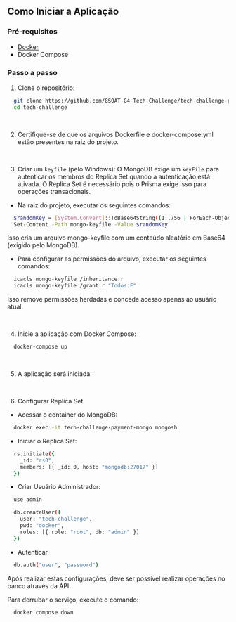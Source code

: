 ## Como Iniciar a Aplicação

### Pré-requisitos

- [Docker](https://docs.docker.com/get-docker/)
- Docker Compose

### Passo a passo

1.  Clone o repositório:

```sh
  git clone https://github.com/8SOAT-G4-Tech-Challenge/tech-challenge-payment.git
  cd tech-challenge
```

<br>

2.  Certifique-se de que os arquivos Dockerfile e docker-compose.yml estão presentes na raiz do projeto.

<br>

3. Criar um `keyfile` (pelo Windows):
   O MongoDB exige um `keyFile` para autenticar os membros do Replica Set quando a autenticação está ativada. O Replica Set é necessário pois o Prisma exige isso para operações transacionais.

- Na raiz do projeto, executar os seguintes comandos:

```sh
  $randomKey = [System.Convert]::ToBase64String((1..756 | ForEach-Object { Get-Random -Minimum 0 -Maximum 256 }))
  Set-Content -Path mongo-keyfile -Value $randomKey
```

Isso cria um arquivo mongo-keyfile com um conteúdo aleatório em Base64 (exigido pelo MongoDB).

- Para configurar as permissões do arquivo, executar os seguintes comandos:

```sh
  icacls mongo-keyfile /inheritance:r
  icacls mongo-keyfile /grant:r "Todos:F"
```

Isso remove permissões herdadas e concede acesso apenas ao usuário atual.

<br>

4.  Inicie a aplicação com Docker Compose:

```sh
  docker-compose up
```

<br>

5.  A aplicação será iniciada.

<br>

6. Configurar Replica Set

- Acessar o container do MongoDB:

```sh
  docker exec -it tech-challenge-payment-mongo mongosh
```

- Iniciar o Replica Set:

```sh
  rs.initiate({
    _id: "rs0",
    members: [{ _id: 0, host: "mongodb:27017" }]
  })
```

- Criar Usuário Administrador:

```sh
  use admin
```

```sh
  db.createUser({
    user: "tech-challenge",
    pwd: "docker",
    roles: [{ role: "root", db: "admin" }]
  })
```

- Autenticar

```sh
  db.auth("user", "password")
```

Após realizar estas configurações, deve ser possível realizar operações no banco através da API.

Para derrubar o serviço, execute o comando:

```sh
  docker compose down
```
